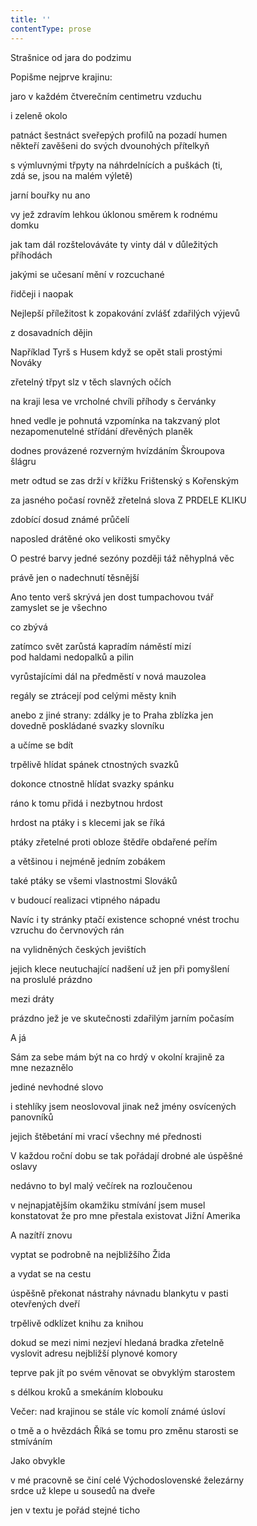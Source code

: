 ```yaml
---
title: ''
contentType: prose
---
```


<section>

Strašnice od jara do podzimu

Popišme nejprve krajinu:

jaro v každém čtverečním centimetru vzduchu

i zeleně okolo

patnáct šestnáct sveřepých profilů na pozadí humen  
někteří zavěšeni do svých dvounohých přítelkyň

s výmluvnými třpyty na náhrdelnících a puškách (ti,  
zdá se, jsou na malém výletě)

jarní bouřky nu ano

vy jež zdravím lehkou úklonou směrem k rodnému  
domku

jak tam dál rozštelováváte ty vinty dál v důležitých  
příhodách

jakými se učesaní mění v rozcuchané

řidčeji i naopak

Nejlepší příležitost k zopakování zvlášť zdařilých výjevů

z dosavadních dějin

Například Tyrš s Husem když se opět stali prostými  
Nováky

zřetelný třpyt slz v těch slavných očích

na kraji lesa ve vrcholné chvíli příhody s červánky

hned vedle je pohnutá vzpomínka na takzvaný plot  
nezapomenutelné střídání dřevěných planěk

dodnes provázené rozverným hvízdáním Škroupova  
šlágru

metr odtud se zas drží v křížku Frištenský s Kořenským

za jasného počasí rovněž zřetelná slova Z PRDELE KLIKU

zdobící dosud známé průčelí

naposled drátěné oko velikosti smyčky

O pestré barvy jedné sezóny později táž něhyplná věc

právě jen o nadechnutí těsnější

Ano tento verš skrývá jen dost tumpachovou tvář  
zamyslet se je všechno

co zbývá

zatímco svět zarůstá kapradím náměstí mizí  
pod haldami nedopalků a pilin

vyrůstajícími dál na předměstí v nová mauzolea

regály se ztrácejí pod celými městy knih

anebo z jiné strany: zdálky je to Praha zblízka jen  
dovedně poskládané svazky slovníku

a učíme se bdít

trpělivě hlídat spánek ctnostných svazků

dokonce ctnostně hlídat svazky spánku

ráno k tomu přidá i nezbytnou hrdost

hrdost na ptáky i s klecemi jak se říká

ptáky zřetelné proti obloze štědře obdařené peřím

a většinou i nejméně jedním zobákem

také ptáky se všemi vlastnostmi Slováků

v budoucí realizaci vtipného nápadu

Navíc i ty stránky ptačí existence schopné vnést trochu  
vzruchu do červnových rán

na vylidněných českých jevištích

jejich klece neutuchající nadšení už jen při pomyšlení  
na proslulé prázdno

mezi dráty

prázdno jež je ve skutečnosti zdařilým jarním počasím

A já

Sám za sebe mám být na co hrdý v okolní krajině za  
mne nezaznělo

jediné nevhodné slovo

i stehlíky jsem neoslovoval jinak než jmény osvícených  
panovníků

jejich štěbetání mi vrací všechny mé přednosti

V každou roční dobu se tak pořádají drobné ale úspěšné  
oslavy

nedávno to byl malý večírek na rozloučenou

v nejnapjatějším okamžiku stmívání jsem musel  
konstatovat že pro mne přestala existovat Jižní Amerika

A nazítří znovu

vyptat se podrobně na nejbližšího Žida

a vydat se na cestu

úspěšně překonat nástrahy návnadu blankytu v pasti  
otevřených dveří

trpělivě odklízet knihu za knihou

dokud se mezi nimi nezjeví hledaná bradka zřetelně  
vyslovit adresu nejbližší plynové komory

teprve pak jít po svém věnovat se obvyklým starostem

s délkou kroků a smekáním klobouku

Večer: nad krajinou se stále víc komolí známé úsloví

o tmě a o hvězdách Říká se tomu pro změnu starosti se  
stmíváním

Jako obvykle

v mé pracovně se činí celé Východoslovenské železárny  
srdce už klepe u sousedů na dveře

jen v textu je pořád stejné ticho

</section>
